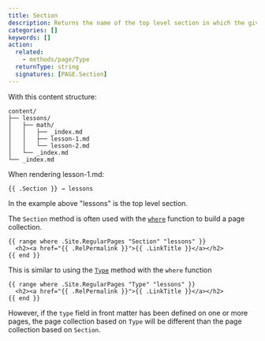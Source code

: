 ```yaml
---
title: Section
description: Returns the name of the top level section in which the given page resides.
categories: []
keywords: []
action:
  related:
    - methods/page/Type
  returnType: string
  signatures: [PAGE.Section]
---
```


With this content structure:

```text
content/
├── lessons/
│   ├── math/
│   │   ├── _index.md
│   │   ├── lesson-1.md
│   │   └── lesson-2.md
│   └── _index.md
└── _index.md
```

When rendering lesson-1.md:

```go-html-template
{{ .Section }} → lessons
```

In the example above "lessons" is the top level section.

The `Section` method is often used with the [`where`] function to build a page collection.

```go-html-template
{{ range where .Site.RegularPages "Section" "lessons" }}
  <h2><a href="{{ .RelPermalink }}">{{ .LinkTitle }}</a></h2>
{{ end }}
```

This is similar to using the [`Type`] method with the `where` function

```go-html-template
{{ range where .Site.RegularPages "Type" "lessons" }}
  <h2><a href="{{ .RelPermalink }}">{{ .LinkTitle }}</a></h2>
{{ end }}
```

However, if the `type` field in front matter has been defined on one or more pages, the page collection based on `Type` will be different than the page collection based on `Section`.

[`where`]: /functions/collections/where/
[`Type`]: /methods/page/type/
